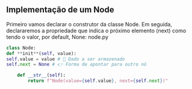 ## Implementação de um Node

Primeiro vamos declarar o construtor da classe Node. Em seguida, declararemos a propriedade que indica o próximo elemento (next) como tendo o valor, por default, None:
node.py

```python
class Node:
def **init**(self, value):
self.value = value # 🎲 Dado a ser armazenado
self.next = None # 👉 Forma de apontar para outro nó

    def __str__(self):
        return f"Node(value={self.value}, next={self.next})"
```
